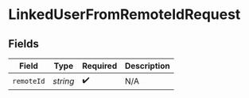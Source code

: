 # LinkedUserFromRemoteIdRequest


## Fields

| Field              | Type               | Required           | Description        |
| ------------------ | ------------------ | ------------------ | ------------------ |
| `remoteId`         | *string*           | :heavy_check_mark: | N/A                |